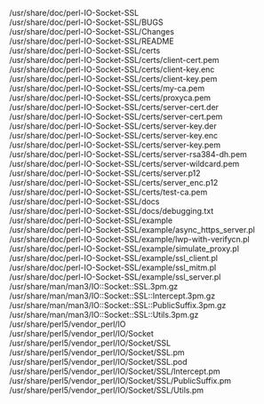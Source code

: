 /usr/share/doc/perl-IO-Socket-SSL  
/usr/share/doc/perl-IO-Socket-SSL/BUGS  
/usr/share/doc/perl-IO-Socket-SSL/Changes  
/usr/share/doc/perl-IO-Socket-SSL/README  
/usr/share/doc/perl-IO-Socket-SSL/certs  
/usr/share/doc/perl-IO-Socket-SSL/certs/client-cert.pem  
/usr/share/doc/perl-IO-Socket-SSL/certs/client-key.enc  
/usr/share/doc/perl-IO-Socket-SSL/certs/client-key.pem  
/usr/share/doc/perl-IO-Socket-SSL/certs/my-ca.pem  
/usr/share/doc/perl-IO-Socket-SSL/certs/proxyca.pem  
/usr/share/doc/perl-IO-Socket-SSL/certs/server-cert.der  
/usr/share/doc/perl-IO-Socket-SSL/certs/server-cert.pem  
/usr/share/doc/perl-IO-Socket-SSL/certs/server-key.der  
/usr/share/doc/perl-IO-Socket-SSL/certs/server-key.enc  
/usr/share/doc/perl-IO-Socket-SSL/certs/server-key.pem  
/usr/share/doc/perl-IO-Socket-SSL/certs/server-rsa384-dh.pem  
/usr/share/doc/perl-IO-Socket-SSL/certs/server-wildcard.pem  
/usr/share/doc/perl-IO-Socket-SSL/certs/server.p12  
/usr/share/doc/perl-IO-Socket-SSL/certs/server\_enc.p12  
/usr/share/doc/perl-IO-Socket-SSL/certs/test-ca.pem  
/usr/share/doc/perl-IO-Socket-SSL/docs  
/usr/share/doc/perl-IO-Socket-SSL/docs/debugging.txt  
/usr/share/doc/perl-IO-Socket-SSL/example  
/usr/share/doc/perl-IO-Socket-SSL/example/async\_https\_server.pl  
/usr/share/doc/perl-IO-Socket-SSL/example/lwp-with-verifycn.pl  
/usr/share/doc/perl-IO-Socket-SSL/example/simulate\_proxy.pl  
/usr/share/doc/perl-IO-Socket-SSL/example/ssl\_client.pl  
/usr/share/doc/perl-IO-Socket-SSL/example/ssl\_mitm.pl  
/usr/share/doc/perl-IO-Socket-SSL/example/ssl\_server.pl  
/usr/share/man/man3/IO::Socket::SSL.3pm.gz  
/usr/share/man/man3/IO::Socket::SSL::Intercept.3pm.gz  
/usr/share/man/man3/IO::Socket::SSL::PublicSuffix.3pm.gz  
/usr/share/man/man3/IO::Socket::SSL::Utils.3pm.gz  
/usr/share/perl5/vendor\_perl/IO  
/usr/share/perl5/vendor\_perl/IO/Socket  
/usr/share/perl5/vendor\_perl/IO/Socket/SSL  
/usr/share/perl5/vendor\_perl/IO/Socket/SSL.pm  
/usr/share/perl5/vendor\_perl/IO/Socket/SSL.pod  
/usr/share/perl5/vendor\_perl/IO/Socket/SSL/Intercept.pm  
/usr/share/perl5/vendor\_perl/IO/Socket/SSL/PublicSuffix.pm  
/usr/share/perl5/vendor\_perl/IO/Socket/SSL/Utils.pm  

